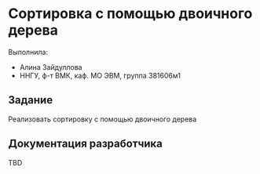 ﻿# Сортировка с помощью двоичного дерева

Выполнила:

 - Алина Зайдуллова
 - ННГУ, ф-т ВМК, каф. МО ЭВМ, группа 381606м1

## Задание

Реализовать сортировку с помощью двоичного дерева

## Документация разработчика

TBD

<!-- LINKS -->

[complex]: https://ru.wikipedia.org/wiki/%D0%A1%D0%BE%D1%80%D1%82%D0%B8%D1%80%D0%BE%D0%B2%D0%BA%D0%B0_%D1%81_%D0%BF%D0%BE%D0%BC%D0%BE%D1%89%D1%8C%D1%8E_%D0%B4%D0%B2%D0%BE%D0%B8%D1%87%D0%BD%D0%BE%D0%B3%D0%BE_%D0%B4%D0%B5%D1%80%D0%B5%D0%B2%D0%B0

